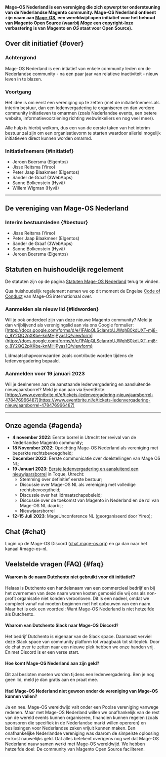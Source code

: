 **Mage-OS Nederland is een vereniging die zich opwerpt ter ondersteuning van de Nederlandse Magento community. Mage-OS Nederland ontleent zijn naam aan [Mage-OS](https://mage-os.org/), een wereldwijd open initiatief voor het behoud van Magento Open Source (waarbij *Mage* een copyright-loze verbastering is van Magento en *OS* staat voor Open Source).**

## Over dit initiatief {#over}

### Achtergrond
Mage-OS Nederland is een intiatief van enkele community leden om de Nederlandse community - na een paar jaar van relatieve inactiviteit - nieuw leven in te blazen. 

### Voortgang
Het idee is om eerst een vereniging op te zetten (met de initiatiefnemers als interim bestuur, dan een ledenvergadering te organiseren en dan verdere community initiatieven te omarmen (zoals Nederlandse events, een betere website, informatievoorziening richting webwinkeliers en nog veel meer). 

Alle hulp is hierbij welkom, dus een van de eerste taken van het interim bestuur zal zijn om een organisatievorm te starten waardoor allerlei mogelijk initiatieven direct kunnen worden omarmd.

### Initiatiefnemers {#initiatief}
- Jeroen Boersma (Elgentos)
- Jisse Reitsma (Yireo)
- Peter Jaap Blaakmeer (Elgentos)
- Sander de Graaf (3WebApps)
- Sanne Bolkenstein (Hyvä)
- Willem Wigman (Hyvä)

---

## De vereniging van Mage-OS Nederland

### Interim bestuursleden {#bestuur}
- Jisse Reitsma (Yireo)
- Peter Jaap Blaakmeer (Elgentos)
- Sander de Graaf (3WebApps)
- Sanne Bolkenstein (Hyvä)
- Jeroen Boersma (Elgentos)

## Statuten en huishoudelijk regelement
De statuten zijn op de pagina [Statuten Mage-OS Nederland](/statuten) terug te vinden.

Qua huishoudelijk regelement nemen we op dit moment de Engelse [Code of Conduct](https://mage-os.org/code-of-conduct) van Mage-OS internationaal over.

### Aanmelden als nieuw lid {#lidworden}
Wil je ook onderdeel zijn van deze nieuwe Magento community? Meld je dan vrijblijvend als verenigingslid aan via ons Google formulier: [https://docs.google.com/forms/d/e/1FAIpQLSclanrbUJWqhB0kdUXT-mj8-o_8Y2QQ2pXKbe-knMHjPyas1Q/viewform](https://docs.google.com/forms/d/e/1FAIpQLSclanrbUJWqhB0kdUXT-mj8-o_8Y2QQ2pXKbe-knMHjPyas1Q/viewform)

Lidmaatschapvoorwaarden zoals contributie worden tijdens de ledenvergadering bepaald.

### Aanmelden voor 19 januari 2023
Wil je deelnemen aan de aanstaande ledenvergadering en aansluitende nieuwjaarsborrel? Meld je dan aan via EventBrite: [https://www.eventbrite.nl/e/tickets-ledenvergadering-nieuwjaarsborrel-478476966487](https://www.eventbrite.nl/e/tickets-ledenvergadering-nieuwjaarsborrel-478476966487)

---

## Onze agenda {#agenda}
- **4 november 2022**: Eerste borrel in Utrecht ter revival van de Nederlandse Magento community;
- **18 November 2022**: Oprichting Mage-OS Nederland als vereniging met beperkte rechtsbevoegdheid;
- **December 2022**: Eerste communicatie over doelstellingen van Mage OS NL;
- **19 Januari 2023**: [Eerste ledenvergadering en aansluitend een nieuwjaarsborrel](https://www.eventbrite.nl/e/tickets-ledenvergadering-nieuwjaarsborrel-478476966487) in Toque, Utrecht:
  - Stemming over definitief eerste bestuur;
  - Discussie over Mage-OS NL als vereniging met volledige rechtsbevoegdheid;
  - Discussie over het lidmaatschapsbeleid;
  - Discussie over de toekomst van Magento in Nederland en de rol van Mage-OS NL daarbij;
  - Nieuwjaarsborrel
- **12-15 Juli 2023**: MageUnconference NL (georganiseerd door Yireo);

## Chat {#chat}
Login op de Mage-OS Discord ([chat.mage-os.org](http://chat.mage-os.org)) en ga dan naar het kanaal #mage-os-nl.

## Veelstelde vragen (FAQ) {#faq}

#### Waarom is de naam Dutchento niet gebruikt voor dit initiatief?
Helaas is Dutchento een handelsnaam van een commercieel bedrijf en bij het overnemen van deze naam waren kosten gemoeid die wij ons als non-profit organisatie niet konden veroorloven. Dit is een nadeel, omdat we compleet vanaf nul moeten beginnen met het opbouwen van een naam. Maar het is ook een voordeel: Want Mage-OS Nederland is niet hetzelfde als Dutchento.

#### Waarom van Dutchento Slack naar Mage-OS Discord?
Het bedrijf Dutchento is eigenaar van de Slack space. Daarnaast verviel deze Slack space van community platform tot vraagbaak tot stilteplek. Door de chat over te zetten naar een nieuwe plek hebben we onze handen vrij. En met Discord is er een verse start.

#### Hoe komt Mage-OS Nederland aan zijn geld?
Dit zal besloten moeten worden tijdens een ledenvergadering. Ben je nog geen lid, meld je dan gratis aan en praat mee.

#### Had Mage-OS Nederland niet gewoon onder de vereniging van Mage-OS kunnen vallen?
Ja en nee. Mage-OS wereldwijd valt onder een Poolse vereniging vanwege redenen. Maar met Mage-OS Nederland willen we onafhankelijk van de rest van de wereld events kunnen organiseren, financien kunnen regelen (zoals sponsoren die specifiek in de Nederlandse markt willen opereren) en beslissingen voor Nederlandse zaken vrijuit kunnen maken. Een onafhankelijke Nederlandse vereniging was daarom de simpelste oplossing en kost nauwelijks geld. Dat alles betekent overigens nog wel dat Mage-OS Nederland nauw samen werkt met Mage-OS wereldwijd. We hebben hetzelfde doel: De community van Magento Open Source faciliteren.